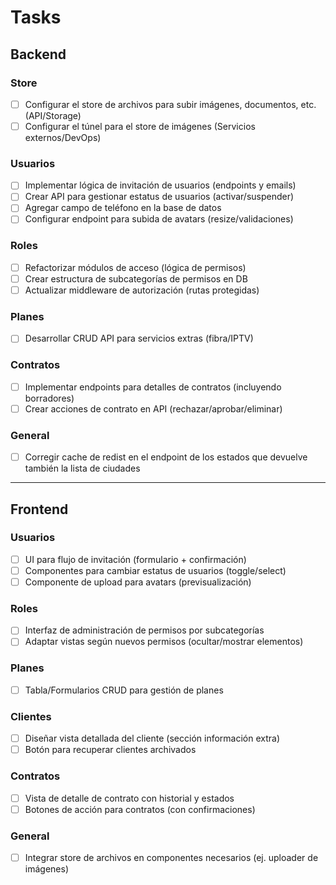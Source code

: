 
# Tasks

## Backend

### Store
- [ ] Configurar el store de archivos para subir imágenes, documentos, etc. (API/Storage)
- [ ] Configurar el túnel para el store de imágenes (Servicios externos/DevOps)

### Usuarios
- [ ] Implementar lógica de invitación de usuarios (endpoints y emails)
- [ ] Crear API para gestionar estatus de usuarios (activar/suspender)
- [ ] Agregar campo de teléfono en la base de datos
- [ ] Configurar endpoint para subida de avatars (resize/validaciones)

### Roles
- [ ] Refactorizar módulos de acceso (lógica de permisos)
- [ ] Crear estructura de subcategorías de permisos en DB
- [ ] Actualizar middleware de autorización (rutas protegidas)

### Planes
- [ ] Desarrollar CRUD API para servicios extras (fibra/IPTV)

### Contratos
- [ ] Implementar endpoints para detalles de contratos (incluyendo borradores)
- [ ] Crear acciones de contrato en API (rechazar/aprobar/eliminar)

### General

- [ ] Corregir cache de redist en el endpoint de los estados que devuelve también la lista de ciudades
---

## Frontend

### Usuarios
- [ ] UI para flujo de invitación (formulario + confirmación)
- [ ] Componentes para cambiar estatus de usuarios (toggle/select)
- [ ] Componente de upload para avatars (previsualización)

### Roles
- [ ] Interfaz de administración de permisos por subcategorías
- [ ] Adaptar vistas según nuevos permisos (ocultar/mostrar elementos)

### Planes
- [ ] Tabla/Formularios CRUD para gestión de planes

### Clientes
- [ ] Diseñar vista detallada del cliente (sección información extra)
- [ ] Botón para recuperar clientes archivados

### Contratos
- [ ] Vista de detalle de contrato con historial y estados
- [ ] Botones de acción para contratos (con confirmaciones)

### General
- [ ] Integrar store de archivos en componentes necesarios (ej. uploader de imágenes)